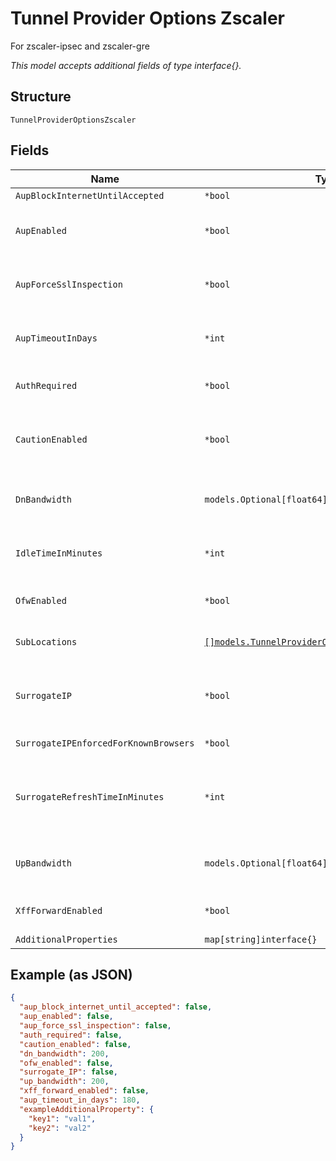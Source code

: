 
# Tunnel Provider Options Zscaler

For zscaler-ipsec and zscaler-gre

*This model accepts additional fields of type interface{}.*

## Structure

`TunnelProviderOptionsZscaler`

## Fields

| Name | Type | Tags | Description |
|  --- | --- | --- | --- |
| `AupBlockInternetUntilAccepted` | `*bool` | Optional | **Default**: `false` |
| `AupEnabled` | `*bool` | Optional | Can only be `true` when `auth_required`==`false`, display Acceptable Use Policy (AUP)<br><br>**Default**: `false` |
| `AupForceSslInspection` | `*bool` | Optional | Proxy HTTPs traffic, requiring Zscaler cert to be installed in browser<br><br>**Default**: `false` |
| `AupTimeoutInDays` | `*int` | Optional | Required if `aup_enabled`==`true`. Days before AUP is requested again<br><br>**Constraints**: `>= 1`, `<= 180` |
| `AuthRequired` | `*bool` | Optional | Enable this option to enforce user authentication<br><br>**Default**: `false` |
| `CautionEnabled` | `*bool` | Optional | Can only be `true` when `auth_required`==`false`, display caution notification for non-authenticated users<br><br>**Default**: `false` |
| `DnBandwidth` | `models.Optional[float64]` | Optional | Download bandwidth cap of the link, in Mbps. Disabled if not set<br><br>**Constraints**: `>= 0.1`, `<= 99999` |
| `IdleTimeInMinutes` | `*int` | Optional | Required if `surrogate_IP`==`true`, idle Time to Disassociation<br><br>**Constraints**: `>= 0`, `<= 43200` |
| `OfwEnabled` | `*bool` | Optional | If `true`, enable the firewall control option<br><br>**Default**: `false` |
| `SubLocations` | [`[]models.TunnelProviderOptionsZscalerSubLocation`](../../doc/models/tunnel-provider-options-zscaler-sub-location.md) | Optional | `sub-locations` can be used for specific uses cases to define different configuration based on the user network |
| `SurrogateIP` | `*bool` | Optional | Can only be `true` when `auth_required`==`true`. Map a user to a private IP address so it applies the user's policies, instead of the location's policies<br><br>**Default**: `false` |
| `SurrogateIPEnforcedForKnownBrowsers` | `*bool` | Optional | Can only be `true` when `surrogate_IP`==`true`, enforce surrogate IP for known browsers |
| `SurrogateRefreshTimeInMinutes` | `*int` | Optional | Required if `surrogate_IP_enforced_for_known_browsers`==`true`, must be lower or equal than `idle_time_in_minutes`, refresh Time for re-validation of Surrogacy<br><br>**Constraints**: `>= 1`, `<= 43200` |
| `UpBandwidth` | `models.Optional[float64]` | Optional | Download bandwidth cap of the link, in Mbps. Disabled if not set<br><br>**Constraints**: `>= 0.1`, `<= 99999` |
| `XffForwardEnabled` | `*bool` | Optional | Location uses proxy chaining to forward traffic<br><br>**Default**: `false` |
| `AdditionalProperties` | `map[string]interface{}` | Optional | - |

## Example (as JSON)

```json
{
  "aup_block_internet_until_accepted": false,
  "aup_enabled": false,
  "aup_force_ssl_inspection": false,
  "auth_required": false,
  "caution_enabled": false,
  "dn_bandwidth": 200,
  "ofw_enabled": false,
  "surrogate_IP": false,
  "up_bandwidth": 200,
  "xff_forward_enabled": false,
  "aup_timeout_in_days": 180,
  "exampleAdditionalProperty": {
    "key1": "val1",
    "key2": "val2"
  }
}
```

